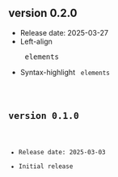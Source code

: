 ## version 0.2.0
- Release date: 2025-03-27
- Left-align <pre> elements
- Syntax-highlight <code> elements

## version 0.1.0

- Release date: 2025-03-03
- Initial release
